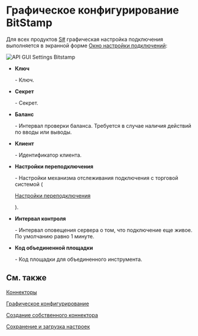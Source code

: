 # Графическое конфигурирование BitStamp

Для всех продуктов [S\#](StockSharpAbout.md) графическая настройка подключения выполняется в экранной форме [Окно настройки подключений](API_UI_ConnectorWindow.md):

![API GUI Settings Bitstamp](~/images/API_GUI_Settings_Bitstamp.png)

- **Ключ**

   \- Ключ. 
- **Секрет**

   \- Секрет. 
- **Баланс**

   \- Интервал проверки баланса. Требуется в случае наличия действий по вводы или выводы.
- **Клиент**

   \- Идентификатор клиента.
- **Настройки переподключения**

   \- Настройки механизма отслеживания подключения с торговой системой (

  [Настройки переподключения](Reconnect.md)

  ). 
- **Интервал контроля**

   \- Интервал оповещения сервера о том, что подключение еще живое. По умолчанию равно 1 минуте. 
- **Код объединенной площадки**

   \- Код площадки для объединенного инструмента. 

## См. также

[Коннекторы](API_Connectors.md)

[Графическое конфигурирование](API_ConnectorsUIConfiguration.md)

[Создание собственного коннектора](ConnectorCreating.md)

[Сохранение и загрузка настроек](API_Connectors_SaveConnectorSettings.md)
